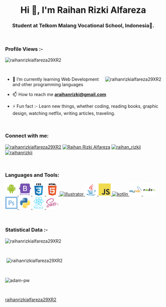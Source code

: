 <h1 align="center">Hi 👋, I'm Raihan Rizki Alfareza</h1>
<h3 align="center">Student at Telkom Malang Vocational School, Indonesia🌟.</h3>

<br>

<p align="right"> <h3>Profile Views :-</h3> <img src="https://komarev.com/ghpvc/?username=raihanrizkialfareza29XR2&label=Profile%20views&color=0e75b6&style=flat"
    alt="raihanrizkialfareza29XR2" /> 
  </p>

<br>

<p><img align="right" src="https://github.com/Adam-pw/Adam-pw/blob/main/animation_500_kxa883sd.gif" alt="raihanrizkialfareza29XR2" /></p>


- 🌱 I’m currently learning Web Development and other programming languages

- 📫 How to reach me **araihanrizki@gmail.com**

- ⚡ Fun fact :- Learn new things, whether coding, reading books, graphic design, watching netflix, writing articles, traveling.

<br>

<h3 align="left">Connect with me:</h3>
<p align="left">
  <a href="https://www.linkedin.com/in/raihan-rizki-alfareza-19a8371bb/" target="blank"><img align="center"
      src="https://raw.githubusercontent.com/rahuldkjain/github-profile-readme-generator/master/src/images/icons/Social/linked-in-alt.svg"
      alt="raihanrizkialfareza29XR2" height="30" width="40" /></a>
  <a href="https://www.facebook.com/reza.alfareza.9484/" target="blank"><img align="center"
      src="https://raw.githubusercontent.com/rahuldkjain/github-profile-readme-generator/master/src/images/icons/Social/facebook.svg"
      alt="Raihan Rizki Alfareza" height="30" width="40" /></a>
  <a href="https://www.instagram.com/raihan_rizki_alfareza/" target="blank"><img align="center"
      src="https://raw.githubusercontent.com/rahuldkjain/github-profile-readme-generator/master/src/images/icons/Social/instagram.svg"
      alt="raihan_rizkii" height="30" width="40" /></a>
 <a href="https://twitter.com/RaihanRizkiii" target="blank"><img align="center"
      src="https://raw.githubusercontent.com/rahuldkjain/github-profile-readme-generator/master/src/images/icons/Social/twitter.svg"
      alt="raihanrizkii" height="30" width="40" /></a>
</p>

<br>

<h3 align="left">Languages and Tools:</h3>
<p align="left"> <a href="https://developer.android.com" target="_blank" rel="noreferrer"> <img
      src="https://raw.githubusercontent.com/devicons/devicon/master/icons/android/android-original-wordmark.svg"
      alt="android" width="40" height="40" /> </a> <a href="https://getbootstrap.com" target="_blank" rel="noreferrer">
    <img src="https://raw.githubusercontent.com/devicons/devicon/master/icons/bootstrap/bootstrap-plain-wordmark.svg"
      alt="bootstrap" width="40" height="40" /> </a> <a href="https://www.cprogramming.com/" target="_blank"
    rel="noreferrer"> <img
      src="https://raw.githubusercontent.com/devicons/devicon/master/icons/css3/css3-original-wordmark.svg" alt="css3"
      width="40" height="40" /> </a> <a href="https://www.w3.org/html/" target="_blank" rel="noreferrer"> <img
      src="https://raw.githubusercontent.com/devicons/devicon/master/icons/html5/html5-original-wordmark.svg"
      alt="html5" width="40" height="40" /> </a> <a href="https://www.adobe.com/in/products/illustrator.html"
    target="_blank" rel="noreferrer"> <img
      src="https://www.vectorlogo.zone/logos/adobe_illustrator/adobe_illustrator-icon.svg" alt="illustrator" width="40"
      height="40" /> </a> <a href="https://www.java.com" target="_blank" rel="noreferrer"> <img
      src="https://raw.githubusercontent.com/devicons/devicon/master/icons/java/java-original.svg" alt="java" width="40"
      height="40" /> </a> <a href="https://developer.mozilla.org/en-US/docs/Web/JavaScript" target="_blank"
    rel="noreferrer"> <img
      src="https://raw.githubusercontent.com/devicons/devicon/master/icons/javascript/javascript-original.svg"
      alt="javascript" width="40" height="40" /> </a> <a href="https://kotlinlang.org" target="_blank" rel="noreferrer">
    <img src="https://www.vectorlogo.zone/logos/kotlinlang/kotlinlang-icon.svg" alt="kotlin" width="40" height="40" />
  </a> <a href="https://www.mysql.com/" target="_blank" rel="noreferrer"> <img
      src="https://raw.githubusercontent.com/devicons/devicon/master/icons/mysql/mysql-original-wordmark.svg"
      alt="mysql" width="40" height="40" /> </a> </a> <a href="https://nodejs.org" target="_blank" rel="noreferrer"> <img
      src="https://raw.githubusercontent.com/devicons/devicon/master/icons/nodejs/nodejs-original-wordmark.svg"
      alt="nodejs" width="40" height="40" /> </a> <a href="https://pandas.pydata.org/" target="_blank" rel="noreferrer">
    <img
      src="https://raw.githubusercontent.com/devicons/devicon/master/icons/photoshop/photoshop-line.svg" alt="photoshop"
      width="40" height="40" /> </a> <a href="https://www.python.org" target="_blank" rel="noreferrer"> <img
      src="https://raw.githubusercontent.com/devicons/devicon/master/icons/python/python-original.svg" alt="python"
      width="40" height="40" /> </a> <a href="https://reactjs.org/" target="_blank" rel="noreferrer"> <img
      src="https://raw.githubusercontent.com/devicons/devicon/master/icons/react/react-original-wordmark.svg"
      alt="react" width="40" height="40" /> </a> <a href="https://sass-lang.com" target="_blank" rel="noreferrer"> <img
      src="https://raw.githubusercontent.com/devicons/devicon/master/icons/sass/sass-original.svg" alt="sass" width="40"
      height="40" /> </a> </p>

<br>

<h3>Statistical Data :-</h3>
<p><img align="center"
    src="https://github-readme-stats.vercel.app/api/top-langs?username=raihanrizkialfareza29XR2&show_icons=true&locale=en&bg_color=0d1117&text_color=ffffff&layout=compact"
    alt="raihanrizkialfareza29XR2" 
    bg_color=#808080/></p>

<br>

<p>&nbsp;<img align="center" src="https://github-readme-stats.vercel.app/api?username=raihanrizkialfareza29XR2&show_icons=true&locale=en&bg_color=0d1117&text_color=ffffff&repo=convoychat"
    alt="raihanrizkialfareza29XR2" /></p>

<br>

<p><img align="center" src="https://github-readme-streak-stats.herokuapp.com/?user=raihanrizkialfareza29XR2&theme=dark&background=0d1117&date_format=M%20j%5B%2C%20Y%5D" alt="adam-pw" /></p>
      
<p align="left"> <a href="https://twitter.com/" target="blank"><img
      src="https://img.shields.io/twitter/follow/?logo=twitter&style=for-the-badge" alt="" /></a> </p>

[raihanrizkialfareza29XR2](https://github.com/raihanrizkialfareza29XR2)

